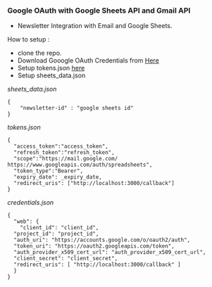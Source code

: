 
### Google OAuth with Google Sheets API and Gmail API

- Newsletter Integration with Email and Google Sheets.

How to setup :

- clone the repo.
- Download Gooogle OAuth Credentials from [Here](https://console.cloud.google.com/projectselector2/apis/credentials?organizationId=0&supportedpurview=project)
- Setup tokens.json [here](https://developers.google.com/oauthplayground/)
- Setup sheets_data.json

*sheets_data.json*
```
{  
	"newsletter-id" : "google sheets id"  
}
```

*tokens.json*
```
{  
  "access_token":"access_token",  
  "refresh_token":"refresh_token",  
  "scope":"https://mail.google.com/ https://www.googleapis.com/auth/spreadsheets",  
  "token_type":"Bearer",  
  "expiry_date": _expiry_date,  
  "redirect_uris": ["http://localhost:3000/callback"]  
}
```

*credentials.json*
```
{  
  "web": {  
    "client_id": "client_id",  
  "project_id": "project_id",  
  "auth_uri": "https://accounts.google.com/o/oauth2/auth",  
  "token_uri": "https://oauth2.googleapis.com/token",  
  "auth_provider_x509_cert_url": "auth_provider_x509_cert_url",
  "client_secret": "client_secret",  
  "redirect_uris": [ "http://localhost:3000/callback" ]
  }  
}
```